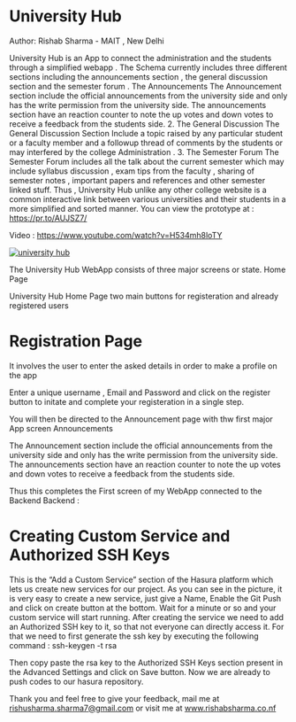# University Hub

Author: Rishab Sharma - MAIT , New Delhi

University Hub is an App to connect the administration and the students through a simplified webapp . The Schema currently includes three different sections including the announcements section , the general discussion section and the semester forum .
The Announcements
The Announcement section include the official announcements from the university side and only has the write permission from the university side. The announcements section have an reaction counter to note the up votes and down votes to receive a feedback from the students side.
2. The General Discussion
The General Discussion Section Include a topic raised by any particular student or a faculty member and a followup thread of comments by the students or may interfered by the college Administration .
3. The Semester Forum
The Semester Forum includes all the talk about the current semester which may include syllabus discussion , exam tips from the faculty , sharing of semester notes , important papers and references and other semester linked stuff.
Thus , University Hub unlike any other college website is a common interactive link between various universities and their students in a more simplified and sorted manner.
You can view the prototype at : https://pr.to/AUJSZ7/

Video : https://www.youtube.com/watch?v=H534mh8loTY

[![university hub](https://img.youtube.com/vi/H534mh8loTY/0.jpg)](https://www.youtube.com/watch?v=H534mh8loTY)

The University Hub WebApp consists of three major screens or state.
Home Page

University Hub Home Page two main buttons for registeration and already registered users

# Registration Page

It involves the user to enter the asked details in order to make a profile on the app

Enter a unique username , Email and Password and click on the register button to initate and complete your registeration in a single step.

You will then be directed to the Announcement page with thw first major App screen
Announcements

The Announcement section include the official announcements from the university side and only has the write permission from the university side. The announcements section have an reaction counter to note the up votes and down votes to receive a feedback from the students side.

Thus this completes the First screen of my WebApp connected to the Backend
Backend :

# Creating Custom Service and Authorized SSH Keys

This is the “Add a Custom Service” section of the Hasura platform which lets us create new services for our project. As you can see in the picture, it is very easy to create a new service, just give a Name, Enable the Git Push and click on create button at the bottom. Wait for a minute or so and your custom service will start running. After creating the service we need to add an Authorized SSH key to it, so that not everyone can directly access it. For that we need to first generate the ssh key by executing the following command :
ssh-keygen -t rsa

Then copy paste the rsa key to the Authorized SSH Keys section present in the Advanced Settings and click on Save button. Now we are already to push codes to our hasura repository.


Thank you and feel free to give your feedback, mail me at rishusharma.sharma7@gmail.com or visit me at www.rishabsharma.co.nf
